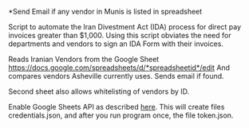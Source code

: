*Send Email if any vendor in Munis is listed in spreadsheet

Script to automate the Iran Divestment Act (IDA) process for direct pay invoices greater than $1,000. Using this script obviates the need for departments and vendors to sign an IDA Form with their invoices.

Reads Iranian Vendors from the Google Sheet 
https://docs.google.com/spreadsheets/d/*spreadsheetid*/edit
And compares vendors Asheville currently uses. Sends email if found.

Second sheet also allows whitelisting of vendors by ID.

Enable Google Sheets API as described [here](https://developers.google.com/sheets/api/quickstart/nodejs). This will create files credentials.json, and after you run program once, the file token.json.


